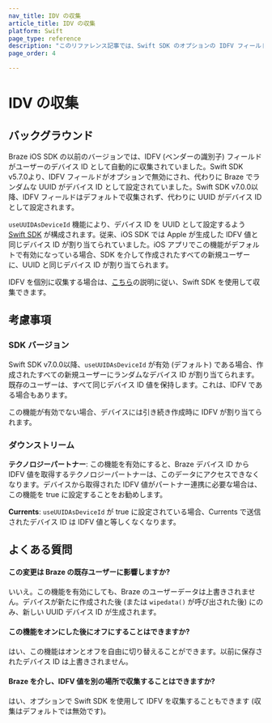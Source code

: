 ```yaml
---
nav_title: IDV の収集
article_title: IDV の収集
platform: Swift
page_type: reference
description: "このリファレンス記事では、Swift SDK のオプションの IDFV フィールドを収集する方法について説明します。"
page_order: 4

---
```


# IDV の収集 

## バックグラウンド

Braze iOS SDK の以前のバージョンでは、IDFV (ベンダーの識別子) フィールドがユーザーのデバイス ID として自動的に収集されていました。Swift SDK v5.7.0より、IDFV フィールドがオプションで無効にされ、代わりに Braze でランダムな UUID がデバイス ID として設定されていました。Swift SDK v7.0.0以降、IDFV フィールドはデフォルトで収集されず、代わりに UUID がデバイス ID として設定されます。

`useUUIDAsDeviceId` 機能により、デバイス ID を UUID として設定するよう [Swift SDK](https://github.com/braze-inc/braze-swift-sdk) が構成されます。従来、iOS SDK では Apple が生成した IDFV 値と同じデバイス ID が割り当てられていました。iOS アプリでこの機能がデフォルトで有効になっている場合、SDK を介して作成されたすべての新規ユーザーに、UUID と同じデバイス ID が割り当てられます。

IDFV を個別に収集する場合は、[こちら](https://braze-inc.github.io/braze-swift-sdk/documentation/brazekit/braze/set(identifierforvendor:))の説明に従い、Swift SDK を使用して収集できます。

## 考慮事項

### SDK バージョン

Swift SDK v7.0.0以降、`useUUIDAsDeviceId` が有効 (デフォルト) である場合、作成されたすべての新規ユーザーにランダムなデバイス ID が割り当てられます。既存のユーザーは、すべて同じデバイス ID 値を保持します。これは、IDFV である場合もあります。

この機能が有効でない場合、デバイスには引き続き作成時に IDFV が割り当てられます。

### ダウンストリーム 

**テクノロジーパートナー**: この機能を有効にすると、Braze デバイス ID から IDFV 値を取得するテクノロジーパートナーは、このデータにアクセスできなくなります。デバイスから取得された IDFV 値がパートナー連携に必要な場合は、この機能を true に設定することをお勧めします。

**Currents**: `useUUIDAsDeviceId` が true に設定されている場合、Currents で送信されたデバイス ID は IDFV 値と等しくなくなります。

## よくある質問

#### この変更は Braze の既存ユーザーに影響しますか?
いいえ。この機能を有効にしても、Braze のユーザーデータは上書きされません。デバイスが新たに作成された後 (または `wipedata()` が呼び出された後) にのみ、新しい UUID デバイス ID が生成されます。

#### この機能をオンにした後にオフにすることはできますか?
はい、この機能はオンとオフを自由に切り替えることができます。以前に保存されたデバイス ID は上書きされません。

#### Braze を介し、IDFV 値を別の場所で収集することはできますか?
はい、オプションで Swift SDK を使用して IDFV を収集することもできます (収集はデフォルトでは無効です)。 
